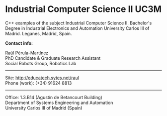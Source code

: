 Industrial Computer Science II UC3M
==============================

C++ examples of the subject Industrial Computer Science II.
Bachelor's Degree in Industrial Electronics and Automation
University Carlos III of Madrid.
Leganes, Madrid, Spain.

<b>Contact info:</b>

Raúl Pérula-Martínez<br>
PhD Candidate & Graduate Research Assistant<br>
Social Robots Group, Robotics Lab<br>

---

Site: http://educatech.sytes.net/raul <br>
Phone (work): (+34) 91624 8813

---

Office: 1.3.B14 (Agustín de Betancourt Building)<br>
Department of Systems Engineering and Automation<br>
University Carlos III of Madrid (Spain)
